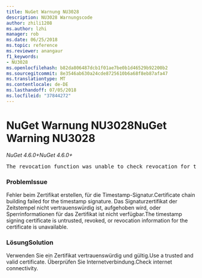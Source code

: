 ```yaml
---
title: NuGet Warnung NU3028
description: NU3028 Warnungscode
author: zhili1208
ms.author: lzhi
manager: rob
ms.date: 06/25/2018
ms.topic: reference
ms.reviewer: anangaur
f1_keywords:
- NU3028
ms.openlocfilehash: b82da806487dcb1f01ae7be0b1d46529b92200b2
ms.sourcegitcommit: 8e3546ab630a24cde8725610b6a68f8eb87afa47
ms.translationtype: MT
ms.contentlocale: de-DE
ms.lasthandoff: 07/05/2018
ms.locfileid: "37844272"
---
```

# <a name="nuget-warning-nu3028"></a><span data-ttu-id="1eee6-103">NuGet Warnung NU3028</span><span class="sxs-lookup"><span data-stu-id="1eee6-103">NuGet Warning NU3028</span></span>

<span data-ttu-id="1eee6-104">*NuGet 4.6.0+*</span><span class="sxs-lookup"><span data-stu-id="1eee6-104">*NuGet 4.6.0+*</span></span>

<pre>The revocation function was unable to check revocation for the certificate.</pre>

### <a name="issue"></a><span data-ttu-id="1eee6-105">Problem</span><span class="sxs-lookup"><span data-stu-id="1eee6-105">Issue</span></span>
<span data-ttu-id="1eee6-106">Fehler beim Zertifikat erstellen, für die Timestamp-Signatur.</span><span class="sxs-lookup"><span data-stu-id="1eee6-106">Certificate chain building failed for the timestamp signature.</span></span> <span data-ttu-id="1eee6-107">Das Signaturzertifikat der Zeitstempel nicht vertrauenswürdig ist, aufgehoben wird, oder Sperrinformationen für das Zertifikat ist nicht verfügbar.</span><span class="sxs-lookup"><span data-stu-id="1eee6-107">The timestamp signing certificate is untrusted, revoked, or revocation information for the certificate is unavailable.</span></span>

### <a name="solution"></a><span data-ttu-id="1eee6-108">Lösung</span><span class="sxs-lookup"><span data-stu-id="1eee6-108">Solution</span></span>
<span data-ttu-id="1eee6-109">Verwenden Sie ein Zertifikat vertrauenswürdig und gültig.</span><span class="sxs-lookup"><span data-stu-id="1eee6-109">Use a trusted and valid certificate.</span></span> <span data-ttu-id="1eee6-110">Überprüfen Sie Internetverbindung.</span><span class="sxs-lookup"><span data-stu-id="1eee6-110">Check internet connectivity.</span></span>